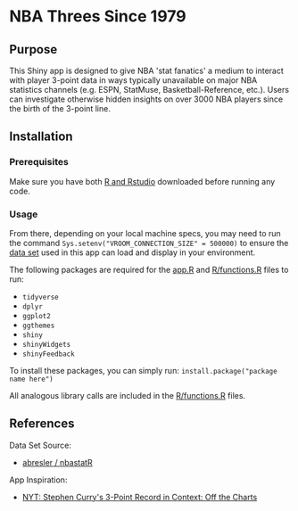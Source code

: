 # NBA Threes Since 1979

## Purpose

This Shiny app is designed to give NBA 'stat fanatics' a medium to interact with player 
3-point data in ways typically unavailable on major NBA statistics channels 
(e.g. ESPN, StatMuse, Basketball-Reference, etc.). Users can investigate otherwise hidden insights on over 3000 NBA players since the birth of the 3-point line.

## Installation

### Prerequisites
Make sure you have both [R and Rstudio](https://posit.co/download/rstudio-desktop/) downloaded before running any code.

### Usage
From there, depending on your local machine specs, you may need to run the command 
```Sys.setenv("VROOM_CONNECTION_SIZE" = 500000)```
to ensure the [data set](data/nba.csv) used in this app can load and display in your environment.

The following packages are required for the [app.R](app.R) and [R/functions.R](R/functions.R) files to run:
- `tidyverse`
- `dplyr`
- `ggplot2`
- `ggthemes`
- `shiny`
- `shinyWidgets`
- `shinyFeedback`

To install these packages, you can simply run:
```install.package("package name here")```

All analogous library calls are included in the [R/functions.R](R/functions.R) files.

## References 

Data Set Source:

- [abresler / nbastatR](https://github.com/abresler/nbastatR)

App Inspiration:

- [NYT: Stephen Curry's 3-Point Record in Context: Off the Charts](https://www.nytimes.com/interactive/2016/04/16/upshot/stephen-curry-golden-state-warriors-3-pointers.html)


